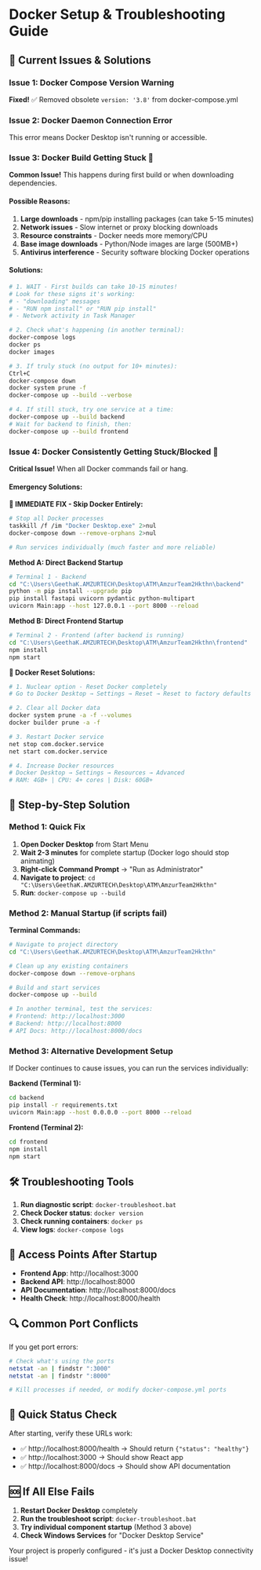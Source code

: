 # Docker Setup & Troubleshooting Guide

## 🚨 Current Issues & Solutions

### Issue 1: Docker Compose Version Warning
**Fixed!** ✅ Removed obsolete `version: '3.8'` from docker-compose.yml

### Issue 2: Docker Daemon Connection Error
This error means Docker Desktop isn't running or accessible.

### Issue 3: Docker Build Getting Stuck 🔄
**Common Issue!** This happens during first build or when downloading dependencies.

#### Possible Reasons:
1. **Large downloads** - npm/pip installing packages (can take 5-15 minutes)
2. **Network issues** - Slow internet or proxy blocking downloads
3. **Resource constraints** - Docker needs more memory/CPU
4. **Base image downloads** - Python/Node images are large (500MB+)
5. **Antivirus interference** - Security software blocking Docker operations

#### Solutions:
```bash
# 1. WAIT - First builds can take 10-15 minutes!
# Look for these signs it's working:
# - "downloading" messages
# - "RUN npm install" or "RUN pip install"
# - Network activity in Task Manager

# 2. Check what's happening (in another terminal):
docker-compose logs
docker ps
docker images

# 3. If truly stuck (no output for 10+ minutes):
Ctrl+C
docker-compose down
docker system prune -f
docker-compose up --build --verbose

# 4. If still stuck, try one service at a time:
docker-compose up --build backend
# Wait for backend to finish, then:
docker-compose up --build frontend
```

### Issue 4: Docker Consistently Getting Stuck/Blocked 🚫
**Critical Issue!** When all Docker commands fail or hang.

#### Emergency Solutions:

**🚨 IMMEDIATE FIX - Skip Docker Entirely:**
```bash
# Stop all Docker processes
taskkill /f /im "Docker Desktop.exe" 2>nul
docker-compose down --remove-orphans 2>nul

# Run services individually (much faster and more reliable)
```

**Method A: Direct Backend Startup**
```bash
# Terminal 1 - Backend
cd "C:\Users\GeethaK.AMZURTECH\Desktop\ATM\AmzurTeam2Hkthn\backend"
python -m pip install --upgrade pip
pip install fastapi uvicorn pydantic python-multipart
uvicorn Main:app --host 127.0.0.1 --port 8000 --reload
```

**Method B: Direct Frontend Startup**
```bash
# Terminal 2 - Frontend (after backend is running)
cd "C:\Users\GeethaK.AMZURTECH\Desktop\ATM\AmzurTeam2Hkthn\frontend"
npm install
npm start
```

**🔧 Docker Reset Solutions:**
```bash
# 1. Nuclear option - Reset Docker completely
# Go to Docker Desktop → Settings → Reset → Reset to factory defaults

# 2. Clear all Docker data
docker system prune -a -f --volumes
docker builder prune -a -f

# 3. Restart Docker service
net stop com.docker.service
net start com.docker.service

# 4. Increase Docker resources
# Docker Desktop → Settings → Resources → Advanced
# RAM: 4GB+ | CPU: 4+ cores | Disk: 60GB+
```

## 🔧 Step-by-Step Solution

### Method 1: Quick Fix
1. **Open Docker Desktop** from Start Menu
2. **Wait 2-3 minutes** for complete startup (Docker logo should stop animating)
3. **Right-click Command Prompt** → "Run as Administrator"
4. **Navigate to project**: `cd "C:\Users\GeethaK.AMZURTECH\Desktop\ATM\AmzurTeam2Hkthn"`
5. **Run**: `docker-compose up --build`

### Method 2: Manual Startup (if scripts fail)

**Terminal Commands:**
```bash
# Navigate to project directory
cd "C:\Users\GeethaK.AMZURTECH\Desktop\ATM\AmzurTeam2Hkthn"

# Clean up any existing containers
docker-compose down --remove-orphans

# Build and start services
docker-compose up --build

# In another terminal, test the services:
# Frontend: http://localhost:3000
# Backend: http://localhost:8000
# API Docs: http://localhost:8000/docs
```

### Method 3: Alternative Development Setup

If Docker continues to cause issues, you can run the services individually:

**Backend (Terminal 1):**
```bash
cd backend
pip install -r requirements.txt
uvicorn Main:app --host 0.0.0.0 --port 8000 --reload
```

**Frontend (Terminal 2):**
```bash
cd frontend
npm install
npm start
```

## 🛠️ Troubleshooting Tools

1. **Run diagnostic script**: `docker-troubleshoot.bat`
2. **Check Docker status**: `docker version`
3. **Check running containers**: `docker ps`
4. **View logs**: `docker-compose logs`

## 🎯 Access Points After Startup

- **Frontend App**: http://localhost:3000
- **Backend API**: http://localhost:8000
- **API Documentation**: http://localhost:8000/docs
- **Health Check**: http://localhost:8000/health

## 🔍 Common Port Conflicts

If you get port errors:
```bash
# Check what's using the ports
netstat -an | findstr ":3000"
netstat -an | findstr ":8000"

# Kill processes if needed, or modify docker-compose.yml ports
```

## 📱 Quick Status Check

After starting, verify these URLs work:
- ✅ http://localhost:8000/health → Should return `{"status": "healthy"}`
- ✅ http://localhost:3000 → Should show React app
- ✅ http://localhost:8000/docs → Should show API documentation

## 🆘 If All Else Fails

1. **Restart Docker Desktop** completely
2. **Run the troubleshoot script**: `docker-troubleshoot.bat`
3. **Try individual component startup** (Method 3 above)
4. **Check Windows Services** for "Docker Desktop Service"

Your project is properly configured - it's just a Docker Desktop connectivity issue!
